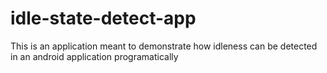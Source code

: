 # idle-state-detect-app
This is an application meant to demonstrate how idleness can be detected in an android application programatically
